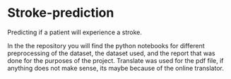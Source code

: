 # Stroke-prediction
Predicting if a patient will experience a stroke.

In the the repository you will find the python notebooks for different preprocessing of the dataset, the dataset used, and the report that was done for the purposes of the project. Translate was used for the pdf file, if anything does not make sense, its maybe because of the online translator.
